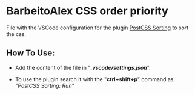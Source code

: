 # BarbeitoAlex CSS order priority

File with the VSCode configuration for the plugin [PostCSS Sorting](https://marketplace.visualstudio.com/items?itemName=mrmlnc.vscode-postcss-sorting) to sort the css.

## How To Use:

- Add the content of the file in "**_.vscode/settings.json_**".

- To use the plugin search it with the "**ctrl+shift+p**" command as "_PostCSS Sorting: Run_"
